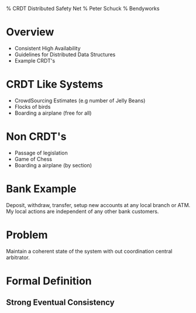 % CRDT Distributed Safety Net
% Peter Schuck
% Bendyworks

# Overview
* Consistent High Availability
* Guidelines for Distributed Data Structures
* Example CRDT's

# CRDT Like Systems
* CrowdSourcing Estimates (e.g number of Jelly Beans)
* Flocks of birds
* Boarding a airplane (free for all)

# Non CRDT's
* Passage of legislation
* Game of Chess
* Boarding a airplane (by section)

# Bank Example
Deposit, withdraw, transfer, setup new accounts at any local branch or ATM. My local actions are independent of any other bank customers.

# Problem
Maintain a coherent state of the system with out coordination central arbitrator.

# Formal Definition
## Strong Eventual Consistency
